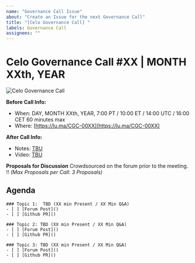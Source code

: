 ```yaml
---
name: "Governance Call Issue"
about: "Create an Issue for the next Governance Call"
title: "[Celo Governance Call] "
labels: Governance Call
assignees: ""
---
```


# Celo Governance Call #XX | MONTH XXth, YEAR

![Celo Governance Call](https://github.com/celo-org/governance/assets/11728499/8478b28f-8ec3-4945-81f9-d1df8979b758)

**Before Call Info:**
- When: DAY, MONTH XXth, YEAR, 7:00 PT / 10:00 ET / 14:00 UTC / 16:00 CET 60 minutes max
- Where: [https://lu.ma/CGC-00XX](https://lu.ma/CGC-00XX)

**After Call Info:**
- Notes: [TBU]()
- Video: [TBU]()

**Proposals for Discussion**
Crowdsourced on the forum prior to the meeting.
:bangbang: *(Max Proposals per Call: 3 Proposals)*

## Agenda
```[tasklist]
### Topic 1:  TBD (XX min Present / XX Min Q&A)
- [ ] [Forum Post]()
- [ ] [Github PR]()
```
```[tasklist]
### Topic 2: TBD (XX min Present / XX Min Q&A)
- [ ] [Forum Post]()
- [ ] [Github PR]()
```
```[tasklist]
### Topic 3: TBD (XX min Present / XX Min Q&A)
- [ ] [Forum Post]()
- [ ] [Github PR]()
```
